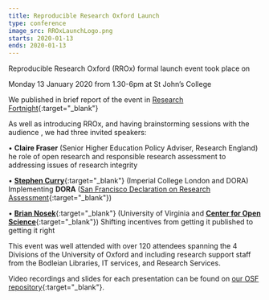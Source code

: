 ```yaml
---
title: Reproducible Research Oxford Launch
type: conference
image_src: RROxLaunchLogo.png
starts: 2020-01-13
ends: 2020-01-13
---
```



Reproducible Research Oxford (RROx) formal launch event took place on

Monday 13 January 2020 from 1.30-6pm at St John’s College

We published in brief report of the event in [Research Fortnight](https://www.researchprofessionalnews.com/rr-news-uk-views-of-the-uk-2020-1-working-together-towards-reproducibililty/){:target="_blank"}


As well as introducing RROx, and having brainstorming sessions with the audience , we had three invited speakers:


•	**Claire Fraser** (Senior Higher Education Policy Adviser, Research England)
he role of open research and responsible research assessment to addressing issues of research integrity

•	[**Stephen Curry**](https://www.imperial.ac.uk/people/s.curry){:target="_blank"} (Imperial College London and DORA)
Implementing **DORA** ([San Francisco Declaration on Research Assessment](https://sfdora.org/){:target="_blank"})

•	[**Brian Nosek**](https://cos.io/about/team/brian-nosek-co-founder-and-executive-director/){:target="_blank"} (University of Virginia and [**Center for Open Science**](https://cos.io/){:target="_blank"})
Shifting incentives from getting it published to getting it right



This event was well attended with over 120 attendees spanning the 4 Divisions of the University of Oxford and including research support staff from the Bodleian Libraries, IT services, and Research Services.

Video recordings and slides for each presentation can be found on [our OSF repository](https://osf.io/gdy85/){:target="_blank"}.

